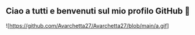 ## Ciao a tutti e benvenuti sul mio profilo GitHub 👋
![https://github.com/Avarchetta27/Avarchetta27/blob/main/a.gif]

<!--
**Avarchetta27/Avarchetta27** is a ✨ _special_ ✨ repository because its `README.md` (this file) appears on your GitHub profile.



- 🔭 I’m currently working on ...
- 🌱 I’m currently learning ...
- 👯 I’m looking to collaborate on ...
- 🤔 I’m looking for help with ...
- 💬 Ask me about ...
- 📫 How to reach me: ...
- 😄 Pronouns: ...
- ⚡ Fun fact: ...
-->
